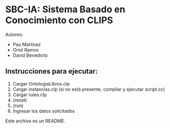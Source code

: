 # SBC-IA: Sistema Basado en Conocimiento con CLIPS
Autores:
- Pau Martínez
- Oriol Ramos
- David Benedicto

## Instrucciones para ejecutar:
1. Cargar OntologiaLibros.clp
2. Cargar instancias.clp (si no está presente, compilar y ejecutar script.cc)
3. Cargar rules.clp
4. (reset)
5. (run)
6. Ingresar los datos solicitados

Este archivo es un README.
